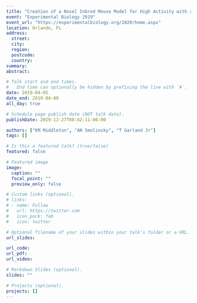 ```yaml
---
title: "Creation of a Novel Inbred Mouse Model for High Activity with a Small Muscle Phenotype"
event: "Experimental Biology 2019"
event_url: "https://experimentalbiology.org/2020/home.aspx"
location: Orlando, FL
address:
  street:
  city:
  region:
  postcode:
  country:
summary:
abstract:

# Talk start and end times.
#   End time can optionally be hidden by prefixing the line with `#`.
date: 2019-04-05
date_end: 2019-04-09
all_day: true

# Schedule page publish date (NOT talk date).
publishDate: 2019-12-27T08:42:11-06:00

authors: ["KM Middleton", "AN Smolinsky", "T Garland Jr"]
tags: []

# Is this a featured talk? (true/false)
featured: false

# Featured image
image:
  caption: ""
  focal_point: ""
  preview_only: false

# Custom links (optional).
# links:
# - name: Follow
#   url: https://twitter.com
#   icon_pack: fab
#   icon: twitter

# Optional filename of your slides within your talk's folder or a URL.
url_slides:

url_code:
url_pdf:
url_video:

# Markdown Slides (optional).
slides: ""

# Projects (optional).
projects: []
---
```

